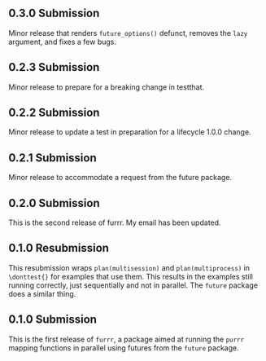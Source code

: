 ## 0.3.0 Submission

Minor release that renders `future_options()` defunct, removes the `lazy`
argument, and fixes a few bugs.

## 0.2.3 Submission

Minor release to prepare for a breaking change in testthat.

## 0.2.2 Submission

Minor release to update a test in preparation for a lifecycle 1.0.0 change.
    
## 0.2.1 Submission

Minor release to accommodate a request from the future package.

## 0.2.0 Submission

This is the second release of furrr. My email has been updated.

## 0.1.0 Resubmission

This resubmission wraps `plan(multisession)` and `plan(multiprocess)` in
`\donttest{}` for examples that use them. This results in the examples still
running correctly, just sequentially and not in parallel. The `future` package
does a similar thing.

## 0.1.0 Submission

This is the first release of `furrr`, a package aimed at running the `purrr`
mapping functions in parallel using futures from the `future` package.
